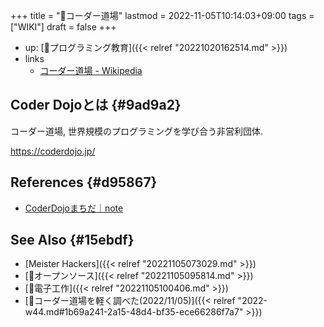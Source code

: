 +++
title = "📝コーダー道場"
lastmod = 2022-11-05T10:14:03+09:00
tags = ["WIKI"]
draft = false
+++

-   up: [📝プログラミング教育]({{< relref "20221020162514.md" >}})
-   links
    -   [コーダー道場 - Wikipedia](https://ja.wikipedia.org/wiki/%E3%82%B3%E3%83%BC%E3%83%80%E3%83%BC%E9%81%93%E5%A0%B4)


## Coder Dojoとは {#9ad9a2}

コーダー道場, 世界規模のプログラミングを学び合う非営利団体.

<https://coderdojo.jp/>


## References {#d95867}

-   [CoderDojoまちだ｜note](https://note.com/coderdojomachida)


## See Also {#15ebdf}

-   [Meister Hackers]({{< relref "20221105073029.md" >}})
-   [📝オープンソース]({{< relref "20221105095814.md" >}})
-   [📝電子工作]({{< relref "20221105100406.md" >}})
-   [💭コーダー道場を軽く調べた(2022/11/05)]({{< relref "2022-w44.md#1b69a241-2a15-48d4-bf35-ece66286f7a7" >}})
